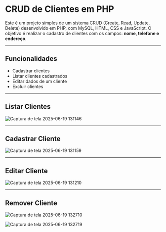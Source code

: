 # CRUD de Clientes em PHP

Este é um projeto simples de um sistema CRUD (Create, Read, Update, Delete) desenvolvido em PHP, com MySQL, HTML, CSS e JavaScript. O objetivo é realizar o cadastro de clientes com os campos: **nome, telefone e endereço**.

---

## Funcionalidades

- Cadastrar clientes
- Listar clientes cadastrados
- Editar dados de um cliente
- Excluir clientes

---

## Listar Clientes

![Captura de tela 2025-06-19 131146](https://github.com/user-attachments/assets/d861f39d-e083-42ed-bdac-52d7d6261857)

---

## Cadastrar Cliente

![Captura de tela 2025-06-19 131159](https://github.com/user-attachments/assets/79c5f89b-a3ea-49b4-acc8-65829003d3aa)

---

## Editar Cliente

![Captura de tela 2025-06-19 131210](https://github.com/user-attachments/assets/36826928-77e9-46fe-9957-ac2bd215087c)

---

## Remover Cliente

![Captura de tela 2025-06-19 132710](https://github.com/user-attachments/assets/1bcc1282-fa30-4c79-b2ce-9a8aa3b50f10)

![Captura de tela 2025-06-19 132719](https://github.com/user-attachments/assets/30f97ec2-9321-4d34-a0b4-25f7c4cccb21)

